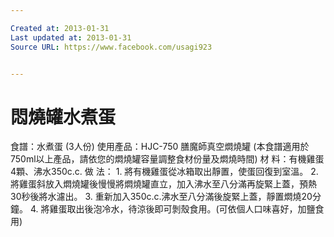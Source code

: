 ```yaml
---

Created at: 2013-01-31
Last updated at: 2013-01-31
Source URL: https://www.facebook.com/usagi923


---
```


# 悶燒罐水煮蛋


食譜：水煮蛋 (3人份) 
使用產品：HJC-750 膳魔師真空燜燒罐
(本食譜適用於750ml以上產品，請依您的燜燒罐容量調整食材份量及燜燒時間) 
材 料：有機雞蛋4顆、沸水350c.c.
做 法： 
1\. 將有機雞蛋從冰箱取出靜置，使蛋回復到室溫。
2\. 將雞蛋斜放入燜燒罐後慢慢將燜燒罐直立，加入沸水至八分滿再旋緊上蓋，預熱30秒後將水濾出。
3\. 重新加入350c.c.沸水至八分滿後旋緊上蓋，靜置燜燒20分鐘。
4\. 將雞蛋取出後泡冷水，待涼後即可剝殼食用。(可依個人口味喜好，加鹽食用)

